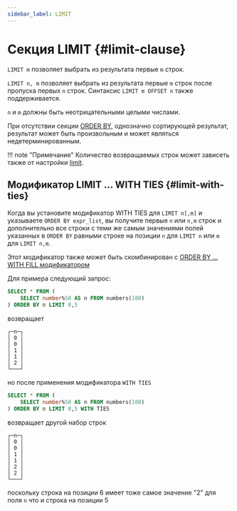 ```yaml
---
sidebar_label: LIMIT
---
```


# Секция LIMIT {#limit-clause}

`LIMIT m` позволяет выбрать из результата первые `m` строк.

`LIMIT n, m` позволяет выбрать из результата первые `m` строк после пропуска первых `n` строк. Синтаксис `LIMIT m OFFSET n` также поддерживается.

`n` и `m` должны быть неотрицательными целыми числами.

При отсутствии секции [ORDER BY](order-by.md), однозначно сортирующей результат, результат может быть произвольным и может являться недетерминированным.

!!! note "Примечание"
    Количество возвращаемых строк может зависеть также от настройки [limit](../../../operations/settings/settings.md#limit).

## Модификатор LIMIT ... WITH TIES  {#limit-with-ties}

Когда вы установите модификатор WITH TIES для `LIMIT n[,m]` и указываете `ORDER BY expr_list`, вы получите первые `n` или `n,m` строк и дополнительно все строки с теми же самым значениями полей указанных в `ORDER BY` равными строке на позиции `n` для `LIMIT n` или `m` для `LIMIT n,m`.

Этот модификатор также может быть скомбинирован с [ORDER BY ... WITH FILL модификатором](../../../sql-reference/statements/select/order-by.md#orderby-with-fill)

Для примера следующий запрос:
```sql
SELECT * FROM (
    SELECT number%50 AS n FROM numbers(100)
) ORDER BY n LIMIT 0,5
```

возвращает
```text
┌─n─┐
│ 0 │
│ 0 │
│ 1 │
│ 1 │
│ 2 │
└───┘
```

но после применения модификатора `WITH TIES`
```sql
SELECT * FROM (
    SELECT number%50 AS n FROM numbers(100)
) ORDER BY n LIMIT 0,5 WITH TIES
```

возвращает другой набор строк
```text
┌─n─┐
│ 0 │
│ 0 │
│ 1 │
│ 1 │
│ 2 │
│ 2 │
└───┘
```
поскольку строка на позиции 6 имеет тоже самое значение "2" для поля `n` что и строка на позиции 5

